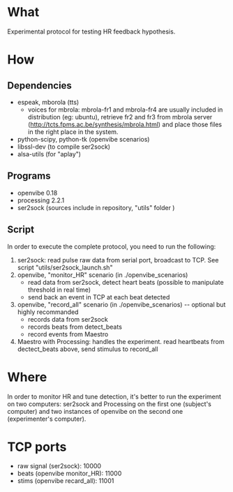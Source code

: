 
# What

Experimental protocol for testing HR feedback hypothesis.

# How

## Dependencies

* espeak, mborola (tts)
    * voices for mbrola: mbrola-fr1 and mbrola-fr4 are usually included in distribution (eg: ubuntu), retrieve fr2 and fr3 from mbrola server (http://tcts.fpms.ac.be/synthesis/mbrola.html) and place those files in the right place in the system.
* python-scipy, python-tk (openvibe scenarios)
* libssl-dev (to compile ser2sock)
* alsa-utils (for "aplay")


## Programs

* openvibe 0.18
* processing 2.2.1
* ser2sock (sources include in repository, "utils" folder )

## Script

In order to execute the complete protocol, you need to run the following:

1. ser2sock: read pulse raw data from serial port, broadcast to TCP. See script "utils/ser2sock_launch.sh"
2. openvibe, "monitor_HR" scenario (in ./openvibe_scenarios)
    * read data from ser2sock, detect heart beats (possible to manipulate threshold in real time)
    * send back an event in TCP at each beat detected
3. openvibe, "record_all" scenario (in ./openvibe_scenarios) -- optional but highly recommanded
    * records data from ser2sock
    * records beats from detect_beats
    * record events from Maestro
4. Maestro with Processing: handles the experiment. read heartbeats from dectect_beats above, send stimulus to record_all

# Where

In order to monitor HR and tune detection, it's better to run the experiment on two computers: ser2sock and Processing on the first one (subject's computer) and two instances of openvibe on the second one (experimenter's computer).

# TCP ports

* raw signal (ser2sock): 10000
* beats (openvibe monitor_HR): 11000
* stims (openvibe recard_all): 11001
